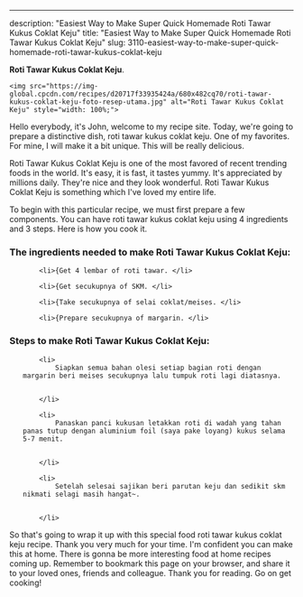 ---
description: "Easiest Way to Make Super Quick Homemade Roti Tawar Kukus Coklat Keju"
title: "Easiest Way to Make Super Quick Homemade Roti Tawar Kukus Coklat Keju"
slug: 3110-easiest-way-to-make-super-quick-homemade-roti-tawar-kukus-coklat-keju

<p>
	<strong>Roti Tawar Kukus Coklat Keju</strong>. 
	
</p>
<p>
	
	<img src="https://img-global.cpcdn.com/recipes/d20717f33935424a/680x482cq70/roti-tawar-kukus-coklat-keju-foto-resep-utama.jpg" alt="Roti Tawar Kukus Coklat Keju" style="width: 100%;">
	
	
</p>
<p>
	Hello everybody, it's John, welcome to my recipe site. Today, we're going to prepare a distinctive dish, roti tawar kukus coklat keju. One of my favorites. For mine, I will make it a bit unique. This will be really delicious.
</p>
	
<p>
	Roti Tawar Kukus Coklat Keju is one of the most favored of recent trending foods in the world. It's easy, it is fast, it tastes yummy. It's appreciated by millions daily. They're nice and they look wonderful. Roti Tawar Kukus Coklat Keju is something which I've loved my entire life.
</p>
<p>
	
</p>

<p>
To begin with this particular recipe, we must first prepare a few components. You can have roti tawar kukus coklat keju using 4 ingredients and 3 steps. Here is how you cook it.
</p>

<h3>The ingredients needed to make Roti Tawar Kukus Coklat Keju:</h3>

<ol>
	
		<li>{Get 4 lembar of roti tawar. </li>
	
		<li>{Get secukupnya of SKM. </li>
	
		<li>{Take secukupnya of selai coklat/meises. </li>
	
		<li>{Prepare secukupnya of margarin. </li>
	
</ol>
<p>
	
</p>

<h3>Steps to make Roti Tawar Kukus Coklat Keju:</h3>

<ol>
	
		<li>
			Siapkan semua bahan olesi setiap bagian roti dengan margarin beri meises secukupnya lalu tumpuk roti lagi diatasnya.
			
			
		</li>
	
		<li>
			Panaskan panci kukusan letakkan roti di wadah yang tahan panas tutup dengan aluminium foil (saya pake loyang) kukus selama 5-7 menit.
			
			
		</li>
	
		<li>
			Setelah selesai sajikan beri parutan keju dan sedikit skm nikmati selagi masih hangat~.
			
			
		</li>
	
</ol>

<p>
	
</p>

<p>
	So that's going to wrap it up with this special food roti tawar kukus coklat keju recipe. Thank you very much for your time. I'm confident you can make this at home. There is gonna be more interesting food at home recipes coming up. Remember to bookmark this page on your browser, and share it to your loved ones, friends and colleague. Thank you for reading. Go on get cooking!
</p>
